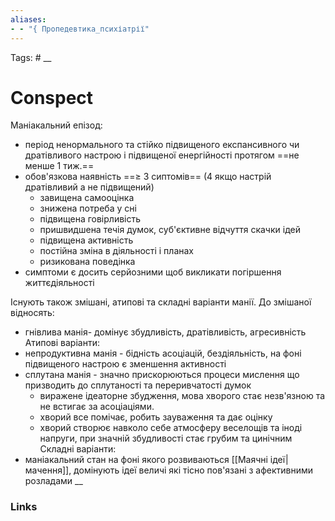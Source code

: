 ```yaml
---
aliases:
- - "{ Пропедевтика_психіатрії"
---
```

Tags: #
__
# Conspect

Маніакальний епізод:
- період ненормального та стійко підвищеного експансивного чи дратівливого настрою і підвищеної енергійності протягом ==не менше 1 тиж.==
- обов'язкова наявність ==≥ 3 сиптомів== (4 якщо настрій дратівливий а не підвищений)
	- завищена самооцінка
	- знижена потреба у сні
	- підвищена говірливість
	- пришвидшена течія думок, суб'єктивне відчуття скачки ідей
	- підвищена активність
	- постійна зміна в діяльності і планах
	- ризикована поведінка
- симптоми є досить серйозними щоб викликати погіршення життєдіяльності

Існують також змішані, атипові та складні варіанти манії. До змішаної відносять:
- гнівлива манія- домінує збудливість, дратівливість, агресивність
Атипові варіанти:
- непродуктивна манія - бідність асоціацій, бездіяльність, на фоні підвищеного настрою є зменшення активності
- сплутана манія - значно прискорюються процеси мислення що призводить до сплутаності та переривчатості думок
	- виражене ідеаторне збудження, мова хворого стає незв'язною та не встигає за асоціаціями.
	- хворий все помічає, робить зауваження та дає оцінку
	- хворий створює навколо себе атмосферу веселощів та іноді напруги, при значній збудливості стає грубим та цинічним
Складні варіанти:
- маніакальний стан на фоні якого розвиваються [[Маячні ідеї|мачення]], домінують ідеї величі які тісно пов'язані з афективними розладами
__
### Links
